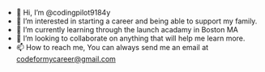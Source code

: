 - 👋 Hi, I’m @codingpilot9184y
- 👀 I’m interested in starting a career and being able to support my family.
- 🌱 I’m currently learning through the launch acadamy in Boston MA
- 💞️ I’m looking to collaborate on anything that will help me learn more.
- 📫 How to reach me,  You can always send me an email at codeformycareer@gmail.com

<!---
codingpilot9184y/codingpilot9184y is a ✨ special ✨ repository because its `README.md` (this file) appears on your GitHub profile.
You can click the Preview link to take a look at your changes.
--->
